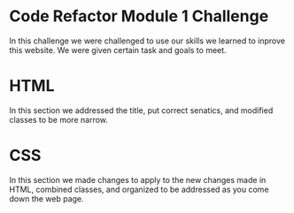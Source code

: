 # Code Refactor Module 1 Challenge

In this challenge we were challenged to use our skills we learned to inprove this website. We were given certain 
task and goals to meet.

# HTML

In this section we addressed the title, put correct senatics, and modified classes to be more narrow.

# CSS

In this section we made changes to apply to the new changes made in HTML, combined classes, and organized to be addressed as you come down the web page.




